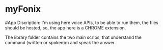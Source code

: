 # myFonix

#App Discription:
I'm using here voice APIs, to be able to run them, the files should be hosted, so, the app here is a CHROME extension.

The library folder contains the two main scrips, that understand the command (written or spoken)m and speak the answer.
